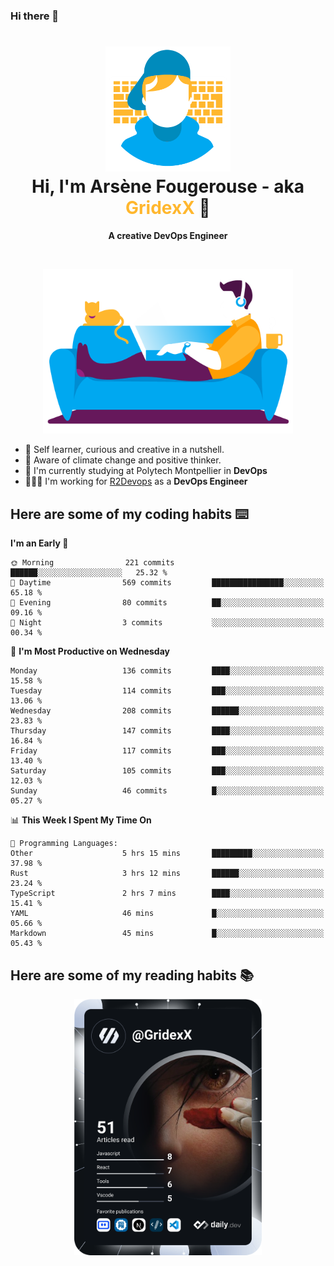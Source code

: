### Hi there 👋

<!--
**GridexX/gridexx** is a ✨ _special_ ✨ repository because its `README.md` (this file) appears on your GitHub profile.

Here are some ideas to get you started:

- 🔭 I’m currently working on ...
- 🌱 I’m currently learning ...
- 👯 I’m looking to collaborate on ...
- 🤔 I’m looking for help with ...
- 💬 Ask me about ...
- 📫 How to reach me: ...
- 😄 Pronouns: ...
- ⚡ Fun fact: ...
-->


<!-- Header -->
<h1 align="center">
  <img src="./images/user_profile.png" width="200">
  <br>
  Hi, I'm Arsène Fougerouse - aka <span style="color:#ffb72e">GridexX</span> 👋
</h1>


<p align="center">
  <b>A creative DevOps Engineer </b>
</p>
<br/>
<p align="center">
  <img src="./images/man_couch.png" width="400">
</p>

- 🎨 Self learner, curious and creative in a nutshell. 
- 🌱 Aware of climate change and positive thinker.
- 📕 I'm currently studying at Polytech Montpellier in **DevOps**
- 👨🏻‍💻 I'm working for [R2Devops](https://r2devops.io) as a **DevOps Engineer**


## Here are some of my coding habits ⌨️

<!-- Add a section about tech and Ops stack
  Like this one : https://github.com/Xanthus58#-tech-stack
-->
<!--START_SECTION:waka-->
**I'm an Early 🐤** 

```text
🌞 Morning                221 commits         ██████░░░░░░░░░░░░░░░░░░░   25.32 % 
🌆 Daytime                569 commits         ████████████████░░░░░░░░░   65.18 % 
🌃 Evening                80 commits          ██░░░░░░░░░░░░░░░░░░░░░░░   09.16 % 
🌙 Night                  3 commits           ░░░░░░░░░░░░░░░░░░░░░░░░░   00.34 % 
```
📅 **I'm Most Productive on Wednesday** 

```text
Monday                   136 commits         ████░░░░░░░░░░░░░░░░░░░░░   15.58 % 
Tuesday                  114 commits         ███░░░░░░░░░░░░░░░░░░░░░░   13.06 % 
Wednesday                208 commits         ██████░░░░░░░░░░░░░░░░░░░   23.83 % 
Thursday                 147 commits         ████░░░░░░░░░░░░░░░░░░░░░   16.84 % 
Friday                   117 commits         ███░░░░░░░░░░░░░░░░░░░░░░   13.40 % 
Saturday                 105 commits         ███░░░░░░░░░░░░░░░░░░░░░░   12.03 % 
Sunday                   46 commits          █░░░░░░░░░░░░░░░░░░░░░░░░   05.27 % 
```


📊 **This Week I Spent My Time On** 

```text
💬 Programming Languages: 
Other                    5 hrs 15 mins       █████████░░░░░░░░░░░░░░░░   37.98 % 
Rust                     3 hrs 12 mins       ██████░░░░░░░░░░░░░░░░░░░   23.24 % 
TypeScript               2 hrs 7 mins        ████░░░░░░░░░░░░░░░░░░░░░   15.41 % 
YAML                     46 mins             █░░░░░░░░░░░░░░░░░░░░░░░░   05.66 % 
Markdown                 45 mins             █░░░░░░░░░░░░░░░░░░░░░░░░   05.43 % 
```


<!--END_SECTION:waka-->

## Here are some of my reading habits 📚
<div  align="center">
  <img src="./images/devcard.svg" width="300">
</div>
